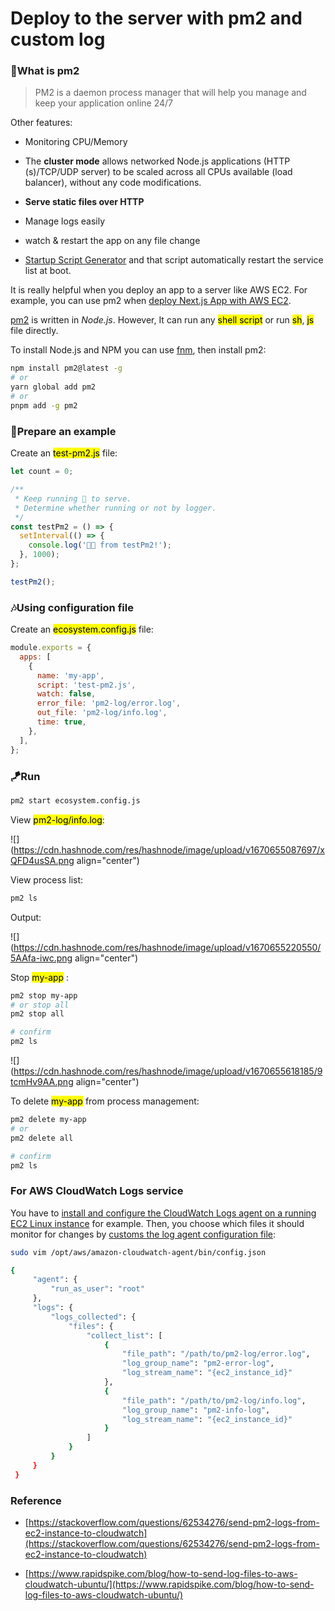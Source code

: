 # Deploy to the server with pm2 and custom log

### 👋What is pm2

> PM2 is a daemon process manager that will help you manage and keep your application online 24/7

Other features:

*   Monitoring CPU/Memory
    
*   The **cluster mode** allows networked Node.js applications (HTTP (s)/TCP/UDP server) to be scaled across all CPUs available (load balancer), without any code modifications.
    
*   **Serve static files over HTTP**
    
*   Manage logs easily
    
*   watch & restart the app on any file change
    
*   [Startup Script Generator](https://pm2.keymetrics.io/docs/usage/startup/) and that script automatically restart the service list at boot.
    

It is really helpful when you deploy an app to a server like AWS EC2. For example, you can use pm2 when [deploy Next.js App with AWS EC2](https://gist.github.com/ArcRanges/3d1d95421984c40fffaf3fabc9ea7396).

[pm2](https://pm2.keymetrics.io/) is written in *Node.js*. However, It can run any <mark>shell script</mark> or run <mark>sh</mark>, <mark>js</mark> file directly.

To install Node.js and NPM you can use [fnm](https://github.com/Schniz/fnm), then install pm2:

```bash
npm install pm2@latest -g
# or
yarn global add pm2
# or
pnpm add -g pm2
```

### 🥦Prepare an example

Create an <mark>test-pm2.js</mark> file:

```javascript
let count = 0;

/**
 * Keep running 🏃 to serve.
 * Determine whether running or not by logger.
 */
const testPm2 = () => {
  setInterval(() => {
    console.log('🙏👋 from testPm2!');
  }, 1000);
};

testPm2();
```

### 🎶Using configuration file

Create an <mark>ecosystem.config.js</mark> file:

```javascript
module.exports = {
  apps: [
    {
      name: 'my-app',
      script: 'test-pm2.js',
      watch: false,
      error_file: 'pm2-log/error.log',
      out_file: 'pm2-log/info.log',
      time: true,
    },
  ],
};
```

### 🪁Run

```bash
pm2 start ecosystem.config.js
```

View <mark>pm2-log/info.log</mark>:

![](https://cdn.hashnode.com/res/hashnode/image/upload/v1670655087697/xQFD4usSA.png align="center")

View process list:

```bash
pm2 ls
```

Output:

![](https://cdn.hashnode.com/res/hashnode/image/upload/v1670655220550/5AAfa-iwc.png align="center")

Stop <mark>my-app</mark> :

```bash
pm2 stop my-app
# or stop all
pm2 stop all

# confirm
pm2 ls
```

![](https://cdn.hashnode.com/res/hashnode/image/upload/v1670655618185/9tcmHv9AA.png align="center")

To delete <mark>my-app</mark> from process management:

```bash
pm2 delete my-app
# or
pm2 delete all

# confirm
pm2 ls
```

### For AWS CloudWatch Logs service

You have to [install and configure the CloudWatch Logs agent on a running EC2 Linux instance](https://docs.aws.amazon.com/AmazonCloudWatch/latest/logs/QuickStartEC2Instance.html) for example. Then, you choose which files it should monitor for changes by [customs the log agent configuration file](https://docs.aws.amazon.com/AmazonCloudWatch/latest/monitoring/CloudWatch-Agent-Configuration-File-Details.html#CloudWatch-Agent-Configuration-File-Logssection):

```bash
sudo vim /opt/aws/amazon-cloudwatch-agent/bin/config.json
```

```bash
{
     "agent": {
         "run_as_user": "root"
     },
     "logs": {
         "logs_collected": {
             "files": {
                 "collect_list": [
                     {
                         "file_path": "/path/to/pm2-log/error.log",
                         "log_group_name": "pm2-error-log",
                         "log_stream_name": "{ec2_instance_id}"
                     },
                     {
                         "file_path": "/path/to/pm2-log/info.log",
                         "log_group_name": "pm2-info-log",
                         "log_stream_name": "{ec2_instance_id}"
                     }
                 ]
             }
         }
     }
 }
```

### Reference

*   [https://stackoverflow.com/questions/62534276/send-pm2-logs-from-ec2-instance-to-cloudwatch](https://stackoverflow.com/questions/62534276/send-pm2-logs-from-ec2-instance-to-cloudwatch)
    
*   [https://www.rapidspike.com/blog/how-to-send-log-files-to-aws-cloudwatch-ubuntu/](https://www.rapidspike.com/blog/how-to-send-log-files-to-aws-cloudwatch-ubuntu/)
